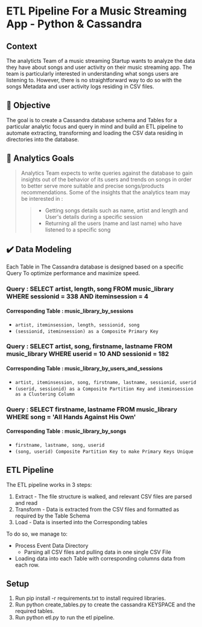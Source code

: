 # ETL Pipeline For a Music Streaming App - Python & Cassandra
## Context
The analyticts Team of a music streaming Startup wants to analyze the data they have about songs and user activity on their music streaming app. The team is particularly interested in understanding what songs users are listening to. However, there is no straightforward way to do so with the songs Metadata and user activity logs residing in CSV files.

## :dart: Objective
The goal is to create a Cassandra database schema and Tables for a particular analytic focus and query in mind and build an ETL pipeline to automate extracting, transforming and loading the CSV data residing in directories into the database.

## :checkered_flag: Analytics Goals
>Analytics Team expects to write queries against the database to gain insights out of the behavior of its users and trends on songs in order to better serve more suitable and precise songs/products recommendations. Some of the insights that the analytics team may be interested in :
>
>> - Getting songs details such as name, artist and length and User's details during a specific session
>> - Returning all the users (name and last name) who have listened to a specific song

## :heavy_check_mark: Data Modeling
Each Table in The Cassandra database is designed based on a specific Query To optimize performance and maximize speed. 

### Query : SELECT artist, length, song FROM music_library WHERE sessionid = 338 AND iteminsession = 4
#### Corresponding Table : music_library_by_sessions
- `artist, iteminsession, length, sessionid, song`  
- `(sessionid, iteminsession) as a Composite Primary Key`  

### Query : SELECT artist, song, firstname, lastname FROM music_library WHERE userid = 10 AND sessionid = 182
#### Corresponding Table : music_library_by_users_and_sessions
- `artist, iteminsession, song, firstname, lastname, sessionid, userid`  
- `(userid, sessionid) as a Composite Partition Key and iteminsession as a Clustering Column`  

### Query : SELECT firstname, lastname FROM music_library WHERE song = 'All Hands Against His Own'
#### Corresponding Table : music_library_by_songs
- `firstname, lastname, song, userid`  
- `(song, userid) Composite Partition Key to make Primary Keys Unique`  

## ETL Pipeline

The ETL pipeline works in 3 steps:

1. Extract - The file structure is walked, and relevant CSV files are parsed and read 
2. Transform - Data is extracted from the CSV files and formatted as required by the Table Schema
3. Load - Data is inserted into the Corresponding tables

To do so, we manage to:  

- Process Event Data Directory
    - Parsing all CSV files and pulling data in one single CSV File  
- Loading data into each Table with corresponding columns data from each row.

## Setup

1. Run pip install -r requirements.txt to install required libraries.
2. Run python create_tables.py to create the cassandra KEYSPACE and the required tables.
3. Run python etl.py to run the etl pipeline.
